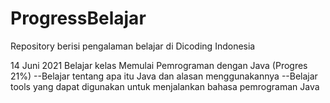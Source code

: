 # ProgressBelajar
Repository berisi pengalaman belajar di Dicoding Indonesia

14 Juni 2021
Belajar kelas Memulai Pemrograman dengan Java (Progres 21%)
  --Belajar tentang apa itu Java dan alasan menggunakannya
  --Belajar tools yang dapat digunakan untuk menjalankan bahasa pemrograman Java
